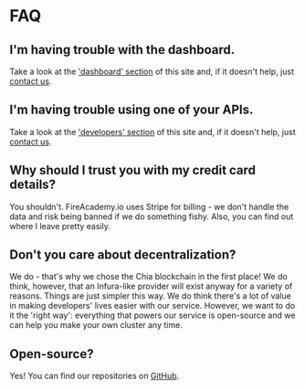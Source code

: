 # FAQ

## I'm having trouble with the dashboard.

Take a look at the ['dashboard' section](broken-reference) of this site and, if it doesn't help, just [contact us](contact-us.md).

## I'm having trouble using one of your APIs.

Take a look at the ['developers' section](broken-reference) of this site and, if it doesn't help, just [contact us](contact-us.md).

## Why should I trust you with my credit card details?

You shouldn't. FireAcademy.io uses Stripe for billing - we don't handle the data and risk being banned if we do something fishy. Also, you can find out where I leave pretty easily.

## Don't you care about decentralization?

We do - that's why we chose the Chia blockchain in the first place! We do think, however, that an Infura-like provider will exist anyway for a variety of reasons. Things are just simpler this way. We do think there's a lot of value in making developers' lives easier with our service. However, we want to do it the 'right way': everything that powers our service is open-source and we can help you make your own cluster any time.&#x20;

## Open-source?

Yes! You can find our repositories on [GitHub](https://github.com/fireacademy).
